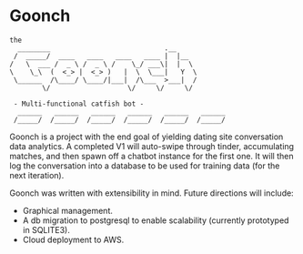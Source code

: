 # Goonch
    the
      ________                            .__             
     /  _____/  ____   ____   ____   ____ |  |__          
    /   \  ___ /  _ \ /  _ \ /    \_/ ___\|  |  \         
    \    \_\  (  <_> |  <_> )   |  \  \___|   Y  \        
     \______  /\____/ \____/|___|  /\___  >___|  /        
            \/                   \/     \/     \/         
                                                          
     - Multi-functional catfish bot -                                                    
      ______   ______   ______   ______   ______   ______ 
     /_____/  /_____/  /_____/  /_____/  /_____/  /_____/ 
    

Goonch is a project with the end goal of yielding dating site conversation data analytics.
A completed V1 will auto-swipe through tinder, accumulating matches, and then spawn off a chatbot instance for the first one.
It will then log the conversation into a database to be used for training data (for the next iteration).

Goonch was written with extensibility in mind.
Future directions will include:
- Graphical management.
- A db migration to postgresql to enable scalability (currently prototyped in SQLITE3).
- Cloud deployment to AWS.
                                                      

